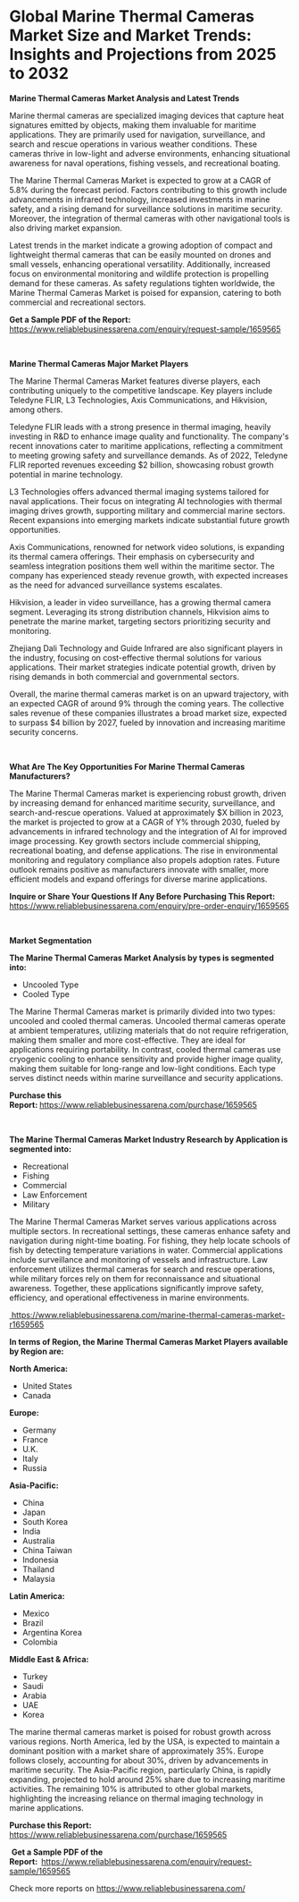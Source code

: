 <p><h1>Global Marine Thermal Cameras Market Size and Market Trends: Insights and Projections from 2025 to 2032</h1></p><p><strong>Marine Thermal Cameras Market Analysis and Latest Trends</strong></p>
<p><p>Marine thermal cameras are specialized imaging devices that capture heat signatures emitted by objects, making them invaluable for maritime applications. They are primarily used for navigation, surveillance, and search and rescue operations in various weather conditions. These cameras thrive in low-light and adverse environments, enhancing situational awareness for naval operations, fishing vessels, and recreational boating.</p><p>The Marine Thermal Cameras Market is expected to grow at a CAGR of 5.8% during the forecast period. Factors contributing to this growth include advancements in infrared technology, increased investments in marine safety, and a rising demand for surveillance solutions in maritime security. Moreover, the integration of thermal cameras with other navigational tools is also driving market expansion. </p><p>Latest trends in the market indicate a growing adoption of compact and lightweight thermal cameras that can be easily mounted on drones and small vessels, enhancing operational versatility. Additionally, increased focus on environmental monitoring and wildlife protection is propelling demand for these cameras. As safety regulations tighten worldwide, the Marine Thermal Cameras Market is poised for expansion, catering to both commercial and recreational sectors.</p></p>
<p><strong>Get a Sample PDF of the Report:&nbsp;</strong> <a href="https://www.reliablebusinessarena.com/enquiry/request-sample/1659565?utm_campaign=3504&utm_medium=2&utm_source=Github&utm_content=ia&utm_term=08042025&utm_id=marine-thermal-cameras">https://www.reliablebusinessarena.com/enquiry/request-sample/1659565</a></p>
<p>&nbsp;</p>
<p><strong>Marine Thermal Cameras Major Market Players</strong></p>
<p><p>The Marine Thermal Cameras Market features diverse players, each contributing uniquely to the competitive landscape. Key players include Teledyne FLIR, L3 Technologies, Axis Communications, and Hikvision, among others.</p><p>Teledyne FLIR leads with a strong presence in thermal imaging, heavily investing in R&D to enhance image quality and functionality. The company's recent innovations cater to maritime applications, reflecting a commitment to meeting growing safety and surveillance demands. As of 2022, Teledyne FLIR reported revenues exceeding $2 billion, showcasing robust growth potential in marine technology.</p><p>L3 Technologies offers advanced thermal imaging systems tailored for naval applications. Their focus on integrating AI technologies with thermal imaging drives growth, supporting military and commercial marine sectors. Recent expansions into emerging markets indicate substantial future growth opportunities.</p><p>Axis Communications, renowned for network video solutions, is expanding its thermal camera offerings. Their emphasis on cybersecurity and seamless integration positions them well within the maritime sector. The company has experienced steady revenue growth, with expected increases as the need for advanced surveillance systems escalates.</p><p>Hikvision, a leader in video surveillance, has a growing thermal camera segment. Leveraging its strong distribution channels, Hikvision aims to penetrate the marine market, targeting sectors prioritizing security and monitoring. </p><p>Zhejiang Dali Technology and Guide Infrared are also significant players in the industry, focusing on cost-effective thermal solutions for various applications. Their market strategies indicate potential growth, driven by rising demands in both commercial and governmental sectors.</p><p>Overall, the marine thermal cameras market is on an upward trajectory, with an expected CAGR of around 9% through the coming years. The collective sales revenue of these companies illustrates a broad market size, expected to surpass $4 billion by 2027, fueled by innovation and increasing maritime security concerns.</p></p>
<p>&nbsp;</p>
<p><strong>What Are The Key Opportunities For Marine Thermal Cameras Manufacturers?</strong></p>
<p><p>The Marine Thermal Cameras market is experiencing robust growth, driven by increasing demand for enhanced maritime security, surveillance, and search-and-rescue operations. Valued at approximately $X billion in 2023, the market is projected to grow at a CAGR of Y% through 2030, fueled by advancements in infrared technology and the integration of AI for improved image processing. Key growth sectors include commercial shipping, recreational boating, and defense applications. The rise in environmental monitoring and regulatory compliance also propels adoption rates. Future outlook remains positive as manufacturers innovate with smaller, more efficient models and expand offerings for diverse marine applications.</p></p>
<p><strong>Inquire or Share Your Questions If Any Before Purchasing This Report:</strong> <a href="https://www.reliablebusinessarena.com/enquiry/pre-order-enquiry/1659565?utm_campaign=3504&utm_medium=2&utm_source=Github&utm_content=ia&utm_term=08042025&utm_id=marine-thermal-cameras">https://www.reliablebusinessarena.com/enquiry/pre-order-enquiry/1659565</a></p>
<p>&nbsp;</p>
<p><strong>Market Segmentation</strong></p>
<p><strong>The Marine Thermal Cameras Market Analysis by types is segmented into:</strong></p>
<p><ul><li>Uncooled Type</li><li>Cooled Type</li></ul></p>
<p><p>The Marine Thermal Cameras market is primarily divided into two types: uncooled and cooled thermal cameras. Uncooled thermal cameras operate at ambient temperatures, utilizing materials that do not require refrigeration, making them smaller and more cost-effective. They are ideal for applications requiring portability. In contrast, cooled thermal cameras use cryogenic cooling to enhance sensitivity and provide higher image quality, making them suitable for long-range and low-light conditions. Each type serves distinct needs within marine surveillance and security applications.</p></p>
<p><strong>Purchase this Report:&nbsp;</strong><a href="https://www.reliablebusinessarena.com/purchase/1659565?utm_campaign=3504&utm_medium=2&utm_source=Github&utm_content=ia&utm_term=08042025&utm_id=marine-thermal-cameras">https://www.reliablebusinessarena.com/purchase/1659565</a></p>
<p>&nbsp;</p>
<p><strong>The Marine Thermal Cameras Market Industry Research by Application is segmented into:</strong></p>
<p><ul><li>Recreational</li><li>Fishing</li><li>Commercial</li><li>Law Enforcement</li><li>Military</li></ul></p>
<p><p>The Marine Thermal Cameras Market serves various applications across multiple sectors. In recreational settings, these cameras enhance safety and navigation during night-time boating. For fishing, they help locate schools of fish by detecting temperature variations in water. Commercial applications include surveillance and monitoring of vessels and infrastructure. Law enforcement utilizes thermal cameras for search and rescue operations, while military forces rely on them for reconnaissance and situational awareness. Together, these applications significantly improve safety, efficiency, and operational effectiveness in marine environments.</p></p>
<p><a href="https://www.reliablebusinessarena.com/marine-thermal-cameras-market-r1659565?utm_campaign=3504&utm_medium=2&utm_source=Github&utm_content=ia&utm_term=08042025&utm_id=marine-thermal-cameras">&nbsp;https://www.reliablebusinessarena.com/marine-thermal-cameras-market-r1659565</a></p>
<p><strong>In terms of Region, the Marine Thermal Cameras Market Players available by Region are:</strong></p>
<p>
    <p> <strong> North America: </strong>
        <ul>
            <li>United States</li>
            <li>Canada</li>
        </ul>
        </p> 
    <p> <strong> Europe: </strong>
        <ul>
            <li>Germany</li>
            <li>France</li>
            <li>U.K.</li>
            <li>Italy</li>
            <li>Russia</li>
        </ul>
        </p> 
    <p> <strong> Asia-Pacific: </strong>
        <ul>
            <li>China</li>
            <li>Japan</li>
            <li>South Korea</li>
            <li>India</li>
            <li>Australia</li>
            <li>China Taiwan</li>
            <li>Indonesia</li>
            <li>Thailand</li>
            <li>Malaysia</li>
        </ul>
        </p> 
    <p> <strong> Latin America: </strong>
        <ul>
            <li>Mexico</li>
            <li>Brazil</li>
            <li>Argentina Korea</li>
            <li>Colombia</li>
        </ul>
        </p> 
    <p> <strong> Middle East & Africa: </strong>
        <ul>
            <li>Turkey</li>
            <li>Saudi</li>
            <li>Arabia</li>
            <li>UAE</li>
            <li>Korea</li>
        </ul>
    </p>
    </p>
<p><p>The marine thermal cameras market is poised for robust growth across various regions. North America, led by the USA, is expected to maintain a dominant position with a market share of approximately 35%. Europe follows closely, accounting for about 30%, driven by advancements in maritime security. The Asia-Pacific region, particularly China, is rapidly expanding, projected to hold around 25% share due to increasing maritime activities. The remaining 10% is attributed to other global markets, highlighting the increasing reliance on thermal imaging technology in marine applications.</p></p>
<p><strong>Purchase this Report: </strong><a href="https://www.reliablebusinessarena.com/purchase/1659565?utm_campaign=3504&utm_medium=2&utm_source=Github&utm_content=ia&utm_term=08042025&utm_id=marine-thermal-cameras">https://www.reliablebusinessarena.com/purchase/1659565</a></p>
<p>&nbsp;<strong>Get a Sample PDF of the Report:&nbsp;&nbsp;</strong><a href="https://www.reliablebusinessarena.com/enquiry/request-sample/1659565?utm_campaign=3504&utm_medium=2&utm_source=Github&utm_content=ia&utm_term=08042025&utm_id=marine-thermal-cameras">https://www.reliablebusinessarena.com/enquiry/request-sample/1659565</a></p>
<p><strong></strong></p>
<p>Check more reports on <a href="https://www.reliablebusinessarena.com/?utm_campaign=3504&utm_medium=2&utm_source=Github&utm_content=ia&utm_term=08042025&utm_id=marine-thermal-cameras">https://www.reliablebusinessarena.com/</a></p>